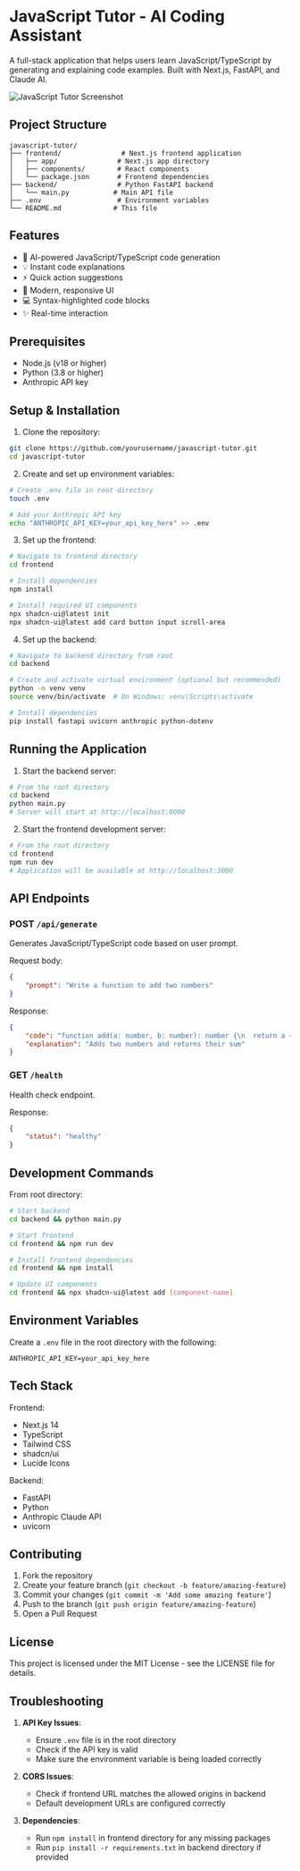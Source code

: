 # JavaScript Tutor - AI Coding Assistant

A full-stack application that helps users learn JavaScript/TypeScript by generating and explaining code examples. Built with Next.js, FastAPI, and Claude AI.

![JavaScript Tutor Screenshot](https://via.placeholder.com/800x400)

## Project Structure

```
javascript-tutor/
├── frontend/               # Next.js frontend application
│   ├── app/               # Next.js app directory
│   ├── components/        # React components
│   └── package.json       # Frontend dependencies
├── backend/               # Python FastAPI backend
│   └── main.py           # Main API file
├── .env                   # Environment variables
└── README.md             # This file
```

## Features

- 🤖 AI-powered JavaScript/TypeScript code generation
- 💡 Instant code explanations
- ⚡ Quick action suggestions
- 🎨 Modern, responsive UI
- 💻 Syntax-highlighted code blocks
- ✨ Real-time interaction

## Prerequisites

- Node.js (v18 or higher)
- Python (3.8 or higher)
- Anthropic API key

## Setup & Installation

1. Clone the repository:
```bash
git clone https://github.com/yourusername/javascript-tutor.git
cd javascript-tutor
```

2. Create and set up environment variables:
```bash
# Create .env file in root directory
touch .env

# Add your Anthropic API key
echo "ANTHROPIC_API_KEY=your_api_key_here" >> .env
```

3. Set up the frontend:
```bash
# Navigate to frontend directory
cd frontend

# Install dependencies
npm install

# Install required UI components
npx shadcn-ui@latest init
npx shadcn-ui@latest add card button input scroll-area
```

4. Set up the backend:
```bash
# Navigate to backend directory from root
cd backend

# Create and activate virtual environment (optional but recommended)
python -m venv venv
source venv/bin/activate  # On Windows: venv\Scripts\activate

# Install dependencies
pip install fastapi uvicorn anthropic python-dotenv
```

## Running the Application

1. Start the backend server:
```bash
# From the root directory
cd backend
python main.py
# Server will start at http://localhost:8000
```

2. Start the frontend development server:
```bash
# From the root directory
cd frontend
npm run dev
# Application will be available at http://localhost:3000
```

## API Endpoints

### POST `/api/generate`
Generates JavaScript/TypeScript code based on user prompt.

Request body:
```json
{
    "prompt": "Write a function to add two numbers"
}
```

Response:
```json
{
    "code": "function add(a: number, b: number): number {\n  return a + b;\n}",
    "explanation": "Adds two numbers and returns their sum"
}
```

### GET `/health`
Health check endpoint.

Response:
```json
{
    "status": "healthy"
}
```

## Development Commands

From root directory:

```bash
# Start backend
cd backend && python main.py

# Start frontend
cd frontend && npm run dev

# Install frontend dependencies
cd frontend && npm install

# Update UI components
cd frontend && npx shadcn-ui@latest add [component-name]
```

## Environment Variables

Create a `.env` file in the root directory with the following:

```env
ANTHROPIC_API_KEY=your_api_key_here
```

## Tech Stack

Frontend:
- Next.js 14
- TypeScript
- Tailwind CSS
- shadcn/ui
- Lucide Icons

Backend:
- FastAPI
- Python
- Anthropic Claude API
- uvicorn

## Contributing

1. Fork the repository
2. Create your feature branch (`git checkout -b feature/amazing-feature`)
3. Commit your changes (`git commit -m 'Add some amazing feature'`)
4. Push to the branch (`git push origin feature/amazing-feature`)
5. Open a Pull Request

## License

This project is licensed under the MIT License - see the LICENSE file for details.

## Troubleshooting

1. **API Key Issues**:
   - Ensure `.env` file is in the root directory
   - Check if the API key is valid
   - Make sure the environment variable is being loaded correctly

2. **CORS Issues**:
   - Check if frontend URL matches the allowed origins in backend
   - Default development URLs are configured correctly

3. **Dependencies**:
   - Run `npm install` in frontend directory for any missing packages
   - Run `pip install -r requirements.txt` in backend directory if provided



